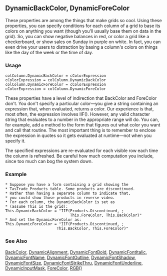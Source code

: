 ## DynamicBackColor, DynamicForeColor

These properties are among the things that make grids so cool. Using these properties, you can specify conditions for each column of a grid to base its colors on anything you want (though you'll usually base them on data in the grid). So, you can show negative balances in red, or color a grid like a checkerboard, or show sales on Sunday in purple on white. In fact, you can even drive your users to distraction by basing a column's colors on things like the day of the week or the time of day.

### Usage

```foxpro
colColumn.DynamicBackColor = cColorExpression
cColorExpression = colColumn.DynamicBackColor
colColumn.DynamicForeColor = cColorExpression
cColorExpression = colColumn.DynamicForeColor
```

These properties have a level of indirection that BackColor and ForeColor don't. You don't specify a particular color&mdash;you give a string containing an expression that, when evaluated, returns a color. Our experience is that, most often, the expression involves IIF(). However, any valid character string that evaluates to a number in the appropriate range will do. You can, for example, add a method to the form that figures out what color you want and call that routine. The most important thing is to remember to enclose the expression in quotes so it gets evaluated at runtime&mdash;not when you specify it.

The specified expressions are re-evaluated for each visible row each time the column is refreshed. Be careful how much computation you include, since too much can bog the system down.

### Example

```foxpro
* Suppose you have a form containing a grid showing the
* TasTrade Products table. Some products are discontinued.
* Rather than having a separate column to indicate that,
* you could show those products in reverse video.
* For each column, the DynamicBackColor is set as
* (assume This is the grid):
This.DynamicBackColor = "IIF(Products.Discontinued, ;
                             This.ForeColor, This.BackColor)"
* And set the DynamicForeColor as:
This.DynamicForeColor = "IIF(Products.Discontinued, ;
                       This.BackColor, This.ForeColor)"
```
### See Also

[BackColor](s4g335.md), [DynamicAlignment](s4g553.md), [DynamicFontBold](s4g359.md), [DynamicFontItalic](s4g359.md), [DynamicFontName](s4g359.md), [DynamicFontOutline](s4g359.md), [DynamicFontShadow](s4g359.md), [DynamicFontSize](s4g359.md), [DynamicFontStrikeThru](s4g359.md), [DynamicFontUnderline](s4g359.md), [DynamicInputMask](s4g694.md), [ForeColor](s4g335.md), [RGB()](s4g455.md)